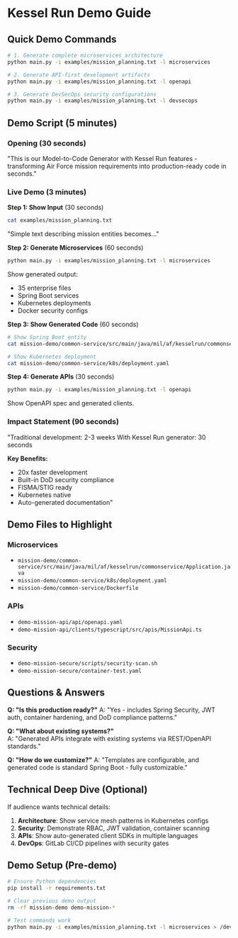 # Kessel Run Demo Guide

## Quick Demo Commands

```bash
# 1. Generate complete microservices architecture
python main.py -i examples/mission_planning.txt -l microservices

# 2. Generate API-first development artifacts  
python main.py -i examples/mission_planning.txt -l openapi

# 3. Generate DevSecOps security configurations
python main.py -i examples/mission_planning.txt -l devsecops
```

## Demo Script (5 minutes)

### Opening (30 seconds)
"This is our Model-to-Code Generator with Kessel Run features - transforming Air Force mission requirements into production-ready code in seconds."

### Live Demo (3 minutes)

**Step 1: Show Input** (30 seconds)
```bash
cat examples/mission_planning.txt
```
"Simple text describing mission entities becomes..."

**Step 2: Generate Microservices** (60 seconds)
```bash
python main.py -i examples/mission_planning.txt -l microservices
```
Show generated output:
- 35 enterprise files
- Spring Boot services
- Kubernetes deployments
- Docker security configs

**Step 3: Show Generated Code** (60 seconds)
```bash
# Show Spring Boot entity
cat mission-demo/common-service/src/main/java/mil/af/kesselrun/commonservice/entity/Mission.java

# Show Kubernetes deployment
cat mission-demo/common-service/k8s/deployment.yaml
```

**Step 4: Generate APIs** (30 seconds)
```bash
python main.py -i examples/mission_planning.txt -l openapi
```
Show OpenAPI spec and generated clients.

### Impact Statement (90 seconds)
"Traditional development: 2-3 weeks
With Kessel Run generator: 30 seconds

**Key Benefits:**
- 20x faster development
- Built-in DoD security compliance
- FISMA/STIG ready
- Kubernetes native
- Auto-generated documentation"

## Demo Files to Highlight

### Microservices
- `mission-demo/common-service/src/main/java/mil/af/kesselrun/commonservice/Application.java`
- `mission-demo/common-service/k8s/deployment.yaml`
- `mission-demo/common-service/Dockerfile`

### APIs  
- `demo-mission-api/api/openapi.yaml`
- `demo-mission-api/clients/typescript/src/apis/MissionApi.ts`

### Security
- `demo-mission-secure/scripts/security-scan.sh`
- `demo-mission-secure/container-test.yaml`

## Questions & Answers

**Q: "Is this production ready?"**
A: "Yes - includes Spring Security, JWT auth, container hardening, and DoD compliance patterns."

**Q: "What about existing systems?"**  
A: "Generated APIs integrate with existing systems via REST/OpenAPI standards."

**Q: "How do we customize?"**
A: "Templates are configurable, and generated code is standard Spring Boot - fully customizable."

## Technical Deep Dive (Optional)

If audience wants technical details:

1. **Architecture**: Show service mesh patterns in Kubernetes configs
2. **Security**: Demonstrate RBAC, JWT validation, container scanning
3. **APIs**: Show auto-generated client SDKs in multiple languages
4. **DevOps**: GitLab CI/CD pipelines with security gates

## Demo Setup (Pre-demo)

```bash
# Ensure Python dependencies
pip install -r requirements.txt

# Clear previous demo output
rm -rf mission-demo demo-mission-* 

# Test commands work
python main.py -i examples/mission_planning.txt -l microservices > /dev/null
```